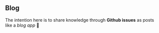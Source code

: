## Blog

The intention here is to share knowledge through **Github issues** as posts like a _blog app_ 🤖
